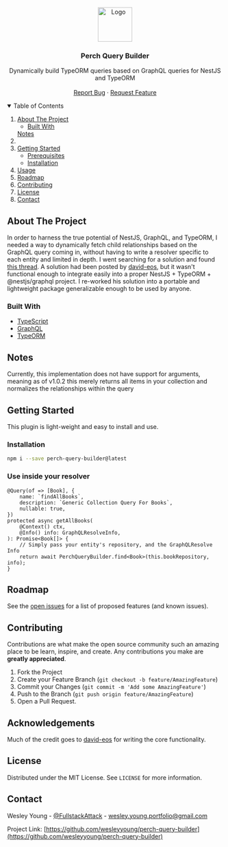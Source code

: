 <br />
<p align="center">
  <a href="https://github.com/wesleyyoung/perch-query-builder">
    <img src="https://github.com/wesleyyoung/perch-query-builder/blob/main/imgs/perch.png" alt="Logo" width="80" height="80">
  </a>
</p>
<h3 align="center">Perch Query Builder</h3>
<p align="center">
    Dynamically build TypeORM queries based on GraphQL queries for NestJS and TypeORM
    <br />
    <br />
    <a href="https://github.com/wesleyyoung/perch-query-builder/issues">Report Bug</a>
    ·
    <a href="https://github.com/wesleyyoung/perch-query-builder/issues">Request Feature</a>
</p>
<details open="open">
  <summary>Table of Contents</summary>
  <ol>
    <li>
      <a href="#about-the-project">About The Project</a>
      <ul>
        <li><a href="#built-with">Built With</a></li>
      </ul>
    </li>
      <a href="#notes">Notes</a>
    <li>
    </li>
    <li>
      <a href="#getting-started">Getting Started</a>
      <ul>
        <li><a href="#prerequisites">Prerequisites</a></li>
        <li><a href="#installation">Installation</a></li>
      </ul>
    </li>
    <li><a href="#use-inside-your-resolver">Usage</a></li>
    <li><a href="#roadmap">Roadmap</a></li>
    <li><a href="#contributing">Contributing</a></li>
    <li><a href="#license">License</a></li>
    <li><a href="#contact">Contact</a></li>
  </ol>
</details>

## About The Project

In order to harness the true potential of NestJS, GraphQL, and TypeORM, I needed a way to dynamically fetch child relationships based on the GraphQL query coming in, without having to write a resolver specific to each entity and limited in depth. I went searching for a solution and found [this thread](https://github.com/MichalLytek/type-graphql/issues/405). 
A solution had been posted by [david-eos](https://github.com/david-eos), but it wasn't functional enough to integrate easily into a proper NestJS + TypeORM + @nestjs/graphql project. I re-worked his solution into a portable and lightweight package generalizable enough to be used by anyone.

### Built With

* [TypeScript](https://www.typescriptlang.org/)
* [GraphQL](https://www.npmjs.com/package/graphql)
* [TypeORM](https://typeorm.io/#/)

## Notes

Currently, this implementation does not have support for arguments, meaning as of v1.0.2 this merely returns all items in your collection and normalizes the relationships within the query 


## Getting Started

This plugin is light-weight and easy to install and use.

### Installation

```sh
npm i --save perch-query-builder@latest
```

### Use inside your resolver

```TS
@Query(of => [Book], {
    name: `findAllBooks`,
    description: `Generic Collection Query For Books`,
    nullable: true,
})
protected async getAllBooks(
    @Context() ctx,
    @Info() info: GraphQLResolveInfo,
): Promise<Book[]> {
    // Simply pass your entity's repository, and the GraphQLResolve Info
    return await PerchQueryBuilder.find<Book>(this.bookRepository, info);
}
```

## Roadmap

See the [open issues](https://github.com/wesleyyoung/perch-query-builder/issues) for a list of proposed features (and known issues).

## Contributing

Contributions are what make the open source community such an amazing place to be learn, inspire, and create. Any contributions you make are **greatly appreciated**.

1. Fork the Project
2. Create your Feature Branch (`git checkout -b feature/AmazingFeature`)
3. Commit your Changes (`git commit -m 'Add some AmazingFeature'`)
4. Push to the Branch (`git push origin feature/AmazingFeature`)
5. Open a Pull Request.

## Acknowledgements

Much of the credit goes to [david-eos](https://github.com/david-eos) for writing the core functionality.

## License

Distributed under the MIT License. See `LICENSE` for more information.

## Contact

Wesley Young - [@FullstackAttack](https://twitter.com/FullstackAttack) - wesley.young.portfolio@gmail.com

Project Link: [https://github.com/wesleyyoung/perch-query-builder](https://github.com/wesleyyoung/perch-query-builder)

